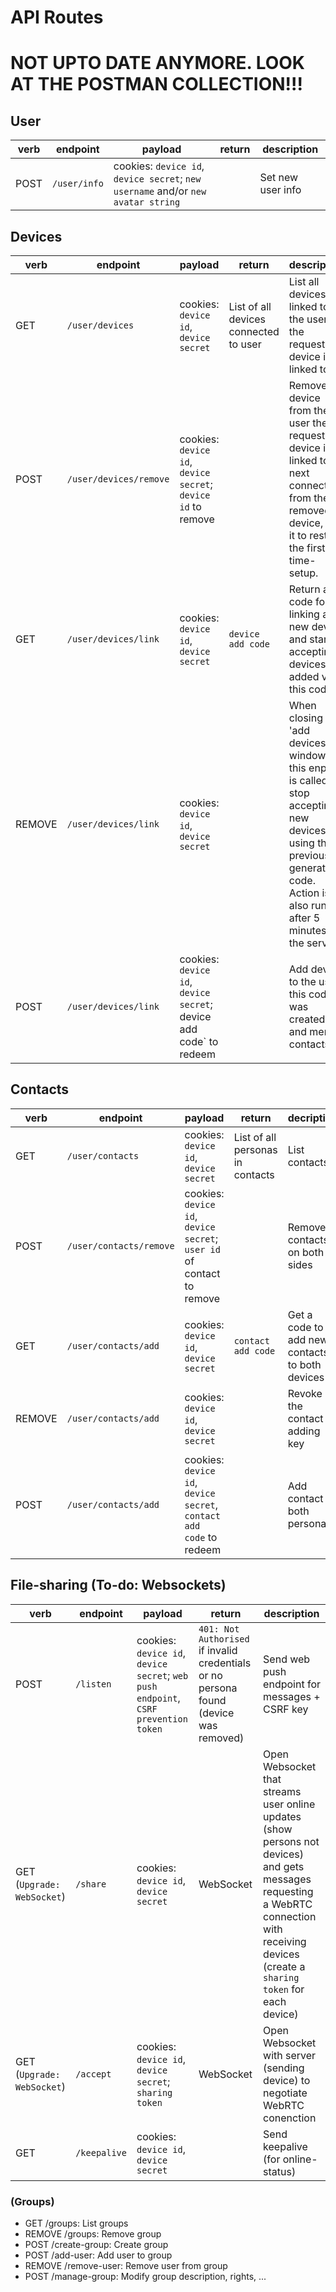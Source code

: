 # API Routes

<h1> NOT UPTO DATE ANYMORE. LOOK AT THE POSTMAN COLLECTION!!! </h1>

## User

| verb | endpoint | payload | return | description |
| --- | --- | --- | --- | --- |
| POST | `/user/info` | cookies: `device id`, `device secret`; `new username` and/or `new avatar string` | | Set new user info |

## Devices

| verb | endpoint | payload | return | description |
| --- | --- | --- | --- | --- |
| GET | `/user/devices` | cookies: `device id`, `device secret` | List of all devices connected to user | List all devices linked to the user the requesting device is linked to.
| POST | `/user/devices/remove` | cookies: `device id`, `device secret`; `device id` to remove | | Remove a device from the user the requesting device is linked to. At next connection from the removed device, tell it to restart the first-time-setup. |
| GET | `/user/devices/link` | cookies: `device id`, `device secret` | `device add code` | Return a code for linking a new device and start accepting devices added via this code. |
| REMOVE | `/user/devices/link` | cookies: `device id`, `device secret` | | When closing the 'add devices' window, this enpoint is called to stop accepting new devices using the previously generated code. Action is also run after 5 minutes on the server. |
| POST | `/user/devices/link` | cookies: `device id`, `device secret`; device add code` to redeem | | Add device to the user this code was created for and merge contacts. |

## Contacts

| verb | endpoint | payload | return | decription |
| --- | --- | --- | --- | --- |
| GET | `/user/contacts` | cookies: `device id`, `device secret` | List of all personas in contacts | List contacts |
| POST | `/user/contacts/remove` | cookies: `device id`, `device secret`; `user id` of contact to remove | | Remove contacts on both sides |
| GET | `/user/contacts/add` | cookies: `device id`, `device secret` | `contact add code` | Get a code to add new contacts to both devices |
| REMOVE | `/user/contacts/add` | cookies: `device id`, `device secret` | | Revoke the contact adding key
| POST | `/user/contacts/add` | cookies: `device id`, `device secret`, `contact add code` to redeem | | Add contact to both personas |

## File-sharing (To-do: Websockets)

| verb | endpoint | payload | return | description |
| --- | --- | --- | --- | --- |
| POST | `/listen` | cookies: `device id`, `device secret`; `web push endpoint`, `CSRF prevention token` | `401: Not Authorised` if invalid credentials or no persona found (device was removed) | Send web push endpoint for messages + CSRF key |
| GET (`Upgrade: WebSocket`) | `/share` | cookies: `device id`, `device secret` | WebSocket | Open Websocket that streams user online updates (show persons not devices) and gets messages requesting a WebRTC connection with receiving devices (create a `sharing token` for each device) |
| GET (`Upgrade: WebSocket`) | `/accept` | cookies: `device id`, `device secret`; `sharing token` | WebSocket | Open Websocket with server (sending device) to negotiate WebRTC conenction |
| GET | `/keepalive` | cookies: `device id`, `device secret` | | Send keepalive (for online-status) |


### (Groups)
- GET /groups: List groups
- REMOVE /groups: Remove group
- POST /create-group: Create group
- POST /add-user: Add user to group
- REMOVE /remove-user: Remove user from group
- POST /manage-group: Modify group description, rights, ...
